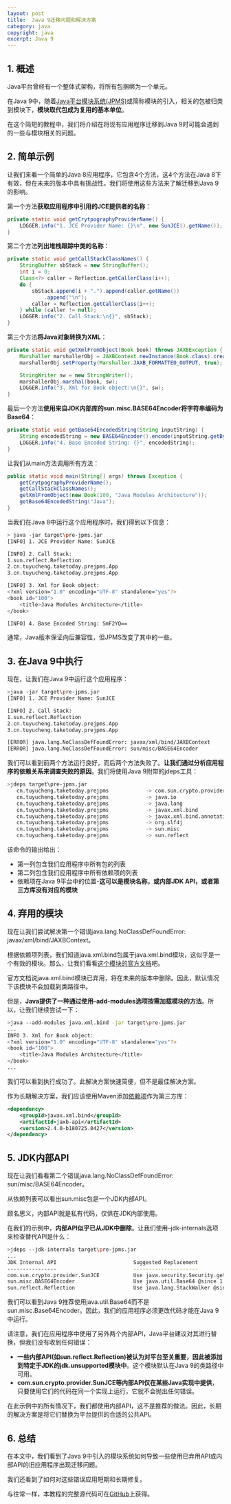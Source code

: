 ```yaml
---
layout: post
title:  Java 9迁移问题和解决方案
category: java
copyright: java
excerpt: Java 9
---
```


## 1. 概述

Java平台曾经有一个整体式架构，将所有包捆绑为一个单元。

在Java 9中，随着[Java平台模块系统(JPMS)](https://www.baeldung.com/java-9-modularity)或简称模块的引入，相关的包被归类到模块下，**模块取代包成为复用的基本单位**。

在这个简短的教程中，我们将介绍在将现有应用程序迁移到Java 9时可能会遇到的一些与模块相关的问题。

## 2. 简单示例

让我们来看一个简单的Java 8应用程序，它包含4个方法，这4个方法在Java 8下有效，但在未来的版本中具有挑战性。我们将使用这些方法来了解迁移到Java 9的影响。

第一个方法**获取应用程序中引用的JCE提供者的名称**：

```java
private static void getCrytpographyProviderName() {
    LOGGER.info("1. JCE Provider Name: {}\n", new SunJCE().getName());
}
```

第二个方法**列出堆栈跟踪中类的名称**：

```java
private static void getCallStackClassNames() {
    StringBuffer sbStack = new StringBuffer();
    int i = 0;
    Class<?> caller = Reflection.getCallerClass(i++);
    do {
        sbStack.append(i + ".").append(caller.getName())
            .append("\n");
        caller = Reflection.getCallerClass(i++);
    } while (caller != null);
    LOGGER.info("2. Call Stack:\n{}", sbStack);
}
```

第三个方法**将Java对象转换为XML**：

```java
private static void getXmlFromObject(Book book) throws JAXBException {
    Marshaller marshallerObj = JAXBContext.newInstance(Book.class).createMarshaller();
    marshallerObj.setProperty(Marshaller.JAXB_FORMATTED_OUTPUT, true);

    StringWriter sw = new StringWriter();
    marshallerObj.marshal(book, sw);
    LOGGER.info("3. Xml for Book object:\n{}", sw);
}
```

最后一个方法**使用来自JDK内部库的sun.misc.BASE64Encoder将字符串编码为Base64**：

```java
private static void getBase64EncodedString(String inputString) {
    String encodedString = new BASE64Encoder().encode(inputString.getBytes());
    LOGGER.info("4. Base Encoded String: {}", encodedString);
}
```

让我们从main方法调用所有方法：

```java
public static void main(String[] args) throws Exception {
    getCrytpographyProviderName();
    getCallStackClassNames();
    getXmlFromObject(new Book(100, "Java Modules Architecture"));
    getBase64EncodedString("Java");
}
```

当我们在Java 8中运行这个应用程序时，我们得到以下信息：

```bash
> java -jar target\pre-jpms.jar
[INFO] 1. JCE Provider Name: SunJCE

[INFO] 2. Call Stack:
1.sun.reflect.Reflection
2.cn.tuyucheng.taketoday.prejpms.App
3.cn.tuyucheng.taketoday.prejpms.App

[INFO] 3. Xml for Book object:
<?xml version="1.0" encoding="UTF-8" standalone="yes"?>
<book id="100">
    <title>Java Modules Architecture</title>
</book>

[INFO] 4. Base Encoded String: SmF2YQ==
```

通常，Java版本保证向后兼容性，但JPMS改变了其中的一些。

## 3. 在Java 9中执行

现在，让我们在Java 9中运行这个应用程序：

```bash
>java -jar target\pre-jpms.jar
[INFO] 1. JCE Provider Name: SunJCE

[INFO] 2. Call Stack:
1.sun.reflect.Reflection
2.cn.tuyucheng.taketoday.prejpms.App
3.cn.tuyucheng.taketoday.prejpms.App

[ERROR] java.lang.NoClassDefFoundError: javax/xml/bind/JAXBContext
[ERROR] java.lang.NoClassDefFoundError: sun/misc/BASE64Encoder
```

我们可以看到前两个方法运行良好，而后两个方法失败了。**让我们通过分析应用程序的依赖关系来调查失败的原因**。我们将使用Java 9附带的jdeps工具：

```bash
>jdeps target\pre-jpms.jar
   cn.tuyucheng.taketoday.prejpms            -> com.sun.crypto.provider               JDK internal API (java.base)
   cn.tuyucheng.taketoday.prejpms            -> java.io                               java.base
   cn.tuyucheng.taketoday.prejpms            -> java.lang                             java.base
   cn.tuyucheng.taketoday.prejpms            -> javax.xml.bind                        java.xml.bind
   cn.tuyucheng.taketoday.prejpms            -> javax.xml.bind.annotation             java.xml.bind
   cn.tuyucheng.taketoday.prejpms            -> org.slf4j                             not found
   cn.tuyucheng.taketoday.prejpms            -> sun.misc                              JDK internal API (JDK removed internal API)
   cn.tuyucheng.taketoday.prejpms            -> sun.reflect                           JDK internal API (jdk.unsupported)
```

该命令的输出给出：

-   第一列包含我们应用程序中所有包的列表
-   第二列包含我们应用程序中所有依赖项的列表
-   依赖项在Java 9平台中的位置-**这可以是模块名称，或内部JDK API，或者第三方库没有对应的模块**

## 4. 弃用的模块

现在让我们尝试解决第一个错误java.lang.NoClassDefFoundError: javax/xml/bind/JAXBContext。

根据依赖项列表，我们知道java.xml.bind包属于java.xml.bind模块，这似乎是一个有效的模块。那么，让我们看看[这个模块的官方文档](https://docs.oracle.com/javase/9/docs/api/java.xml.bind-summary.html)吧。

官方文档说java.xml.bind模块已弃用，将在未来的版本中删除。因此，默认情况下该模块不会加载到类路径中。

但是，**Java提供了一种通过使用–add-modules选项按需加载模块的方法**。所以，让我们继续尝试一下：

```bash
>java --add-modules java.xml.bind -jar target\pre-jpms.jar
...
INFO 3. Xml for Book object:
<?xml version="1.0" encoding="UTF-8" standalone="yes"?>
<book id="100">
    <title>Java Modules Architecture</title>
</book>
...
```

我们可以看到执行成功了。此解决方案快速简便，但不是最佳解决方案。

作为长期解决方案，我们应该使用Maven添加[依赖项](https://mvnrepository.com/artifact/javax.xml.bind/jaxb-api)作为第三方库：

```xml
<dependency>
    <groupId>javax.xml.bind</groupId>
    <artifactId>jaxb-api</artifactId>
    <version>2.4.0-b180725.0427</version>
</dependency>
```

## 5. JDK内部API

现在让我们看看第二个错误java.lang.NoClassDefFoundError: sun/misc/BASE64Encoder。

从依赖列表可以看出sun.misc包是一个JDK内部API。

顾名思义，内部API就是私有代码，仅供在JDK内部使用。

在我们的示例中，**内部API似乎已从JDK中删除**。让我们使用–jdk-internals选项来检查替代API是什么：

```bash
>jdeps --jdk-internals target\pre-jpms.jar
...
JDK Internal API                         Suggested Replacement
----------------                         ---------------------
com.sun.crypto.provider.SunJCE           Use java.security.Security.getProvider(provider-name) @since 1.3
sun.misc.BASE64Encoder                   Use java.util.Base64 @since 1.8
sun.reflect.Reflection                   Use java.lang.StackWalker @since 9
```

我们可以看到Java 9推荐使用java.util.Base64而不是sun.misc.Base64Encoder。因此，我们的应用程序必须更改代码才能在Java 9中运行。

请注意，我们在应用程序中使用了另外两个内部API，Java平台建议对其进行替换，但我们没有收到任何错误：

-   **一些内部API(如sun.reflect.Reflection)被认为对平台至关重要，因此被添加到特定于JDK的jdk.unsupported模块中**。这个模块默认在Java 9的类路径中可用。
-   **com.sun.crypto.provider.SunJCE等内部API仅在某些Java实现中提供**，只要使用它们的代码在同一个实现上运行，它就不会抛出任何错误。

在此示例中的所有情况下，我们都使用内部API，这不是推荐的做法。因此，长期的解决方案是将它们替换为平台提供的合适的公共API。

## 6. 总结

在本文中，我们看到了Java 9中引入的模块系统如何导致一些使用已弃用API或内部API的旧应用程序出现迁移问题。

我们还看到了如何对这些错误应用短期和长期修复。

与往常一样，本教程的完整源代码可在[GitHub](https://github.com/tuyucheng7/taketoday-tutorial4j/tree/master/java-core-modules/java-pre-jpms)上获得。